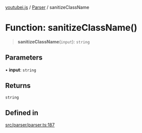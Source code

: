 [youtubei.js](../../../README.md) / [Parser](../README.md) / sanitizeClassName

# Function: sanitizeClassName()

> **sanitizeClassName**(`input`): `string`

## Parameters

• **input**: `string`

## Returns

`string`

## Defined in

[src/parser/parser.ts:187](https://github.com/LuanRT/YouTube.js/blob/305a398158a6cac82e6ef288fed4bf1661c89d52/src/parser/parser.ts#L187)
